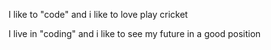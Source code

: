I like to "code" and i like to love play cricket

I live in "coding" and i like to see my future in a good position

